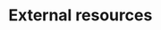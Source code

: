 # External resources

<!--
```{toctree}
:maxdepth: 1

Project repository <https://github.com/lxc/lxd>
Image server <https://images.linuxcontainers.org>
```
-->
